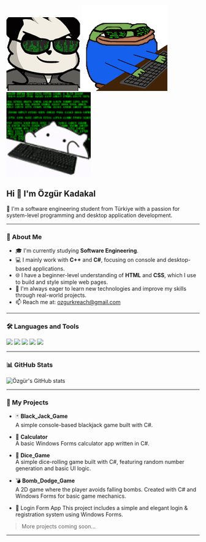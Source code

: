 ![Coding Animasyon](https://raw.githubusercontent.com/kadakalozgur/gif/main/coding.gif) ![Guardians Hacker Animasyon](https://raw.githubusercontent.com/kadakalozgur/gif/main/gladgers-hacker-gers-guardians-of-galaxy.gif) ![Hacker Cat Animasyon](https://raw.githubusercontent.com/kadakalozgur/gif/main/ghostedvpn-hacker-cat.gif)
 
## Hi 👋 I'm Özgür Kadakal

🎯 I'm a software engineering student from Türkiye with a passion for system-level programming and desktop application development.

---

### 🚀 About Me
- 🎓 I'm currently studying **Software Engineering**.
- 💻 I mainly work with **C++** and **C#**, focusing on console and desktop-based applications.
- 🌐 I have a beginner-level understanding of **HTML** and **CSS**, which I use to build and style simple web pages.
- 🧠 I'm always eager to learn new technologies and improve my skills through real-world projects.
- 📫 Reach me at: [ozgurkreach@gmail.com](mailto:ozgurkreach@gmail.com)

---

### 🛠️ Languages and Tools
<p>
  <img src="https://cdn.jsdelivr.net/gh/devicons/devicon/icons/csharp/csharp-original.svg" height="30" />
  <img src="https://cdn.jsdelivr.net/gh/devicons/devicon/icons/cplusplus/cplusplus-original.svg" height="30" />
  <img src="https://cdn.jsdelivr.net/gh/devicons/devicon/icons/c/c-original.svg" height="30" />
  <img src="https://cdn.jsdelivr.net/gh/devicons/devicon/icons/html5/html5-original.svg" height="30" />
  <img src="https://cdn.jsdelivr.net/gh/devicons/devicon/icons/css3/css3-original.svg" height="30" />
</p>

---

### 📊 GitHub Stats
![Özgür's GitHub stats](https://github-readme-stats.vercel.app/api?username=kadakalozgur&show_icons=true&theme=tokyonight&hide=prs,issues)

---

### 📌 My Projects

- 🃏 **Black_Jack_Game**  
  A simple console-based blackjack game built with C#.

- 🧮 **Calculator**  
  A basic Windows Forms calculator app written in C#.

- 🎲 **Dice_Game**  
  A simple dice-rolling game built with C#, featuring random number generation and basic UI logic.

- 💣 **Bomb_Dodge_Game**  
  A 2D game where the player avoids falling bombs. Created with C# and Windows Forms for basic game mechanics.

- 🔐 Login Form App
  This project includes a simple and elegant login & registration system using Windows Forms.

> More projects coming soon...

---


